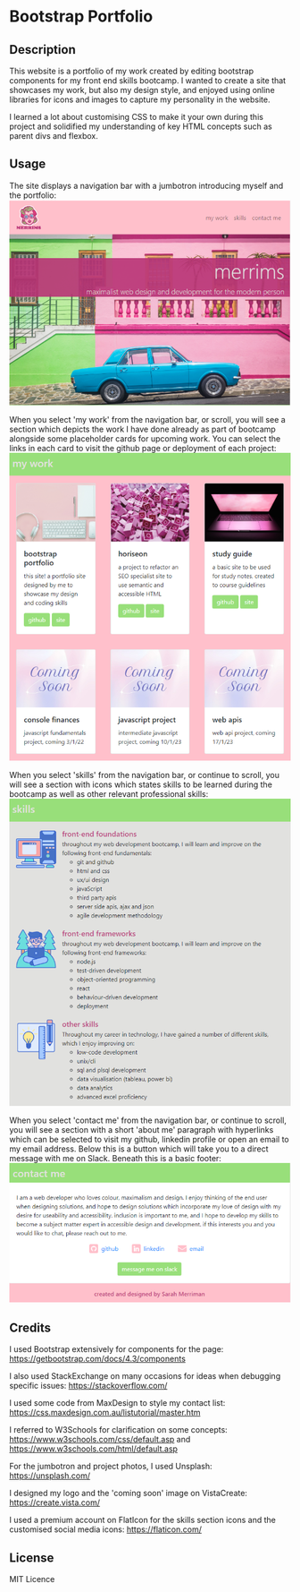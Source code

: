 # Bootstrap Portfolio

## Description

This website is a portfolio of my work created by editing bootstrap components for my front end skills bootcamp. I wanted to create a site that showcases my work, but also my design style, and enjoyed using online libraries for icons and images to capture my personality in the website.

I learned a lot about customising CSS to make it your own during this project and solidified my understanding of key HTML concepts such as parent divs and flexbox.

## Usage

The site displays a navigation bar with a jumbotron introducing myself and the portfolio:
![jumbotron and navigation screenshot](assets/images/jumbotron.png)

When you select 'my work' from the navigation bar, or scroll, you will see a section which depicts the work I have done already as part of bootcamp alongside some placeholder cards for upcoming work. You can select the links in each card to visit the github page or deployment of each project:
![work section screenshot](assets/images/mywork.png)

When you select 'skills' from the navigation bar, or continue to scroll, you will see a section with icons which states skills to be learned during the bootcamp as well as other relevant professional skills:
![skills section screenshot](assets/images/skills.png)

When you select 'contact me' from the navigation bar, or continue to scroll, you will see a section with a short 'about me' paragraph with hyperlinks which can be selected to visit my github, linkedin profile or open an email to my email address. Below this is a button which will take you to a direct message with me on Slack. Beneath this is a basic footer:
![contact section and footer screenshot](assets/images/contact.png)

## Credits

I used Bootstrap extensively for components for the page: https://getbootstrap.com/docs/4.3/components

I also used StackExchange on many occasions for ideas when debugging specific issues: https://stackoverflow.com/

I used some code from MaxDesign to style my contact list: https://css.maxdesign.com.au/listutorial/master.htm

I referred to W3Schools for clarification on some concepts: https://www.w3schools.com/css/default.asp and https://www.w3schools.com/html/default.asp


For the jumbotron and project photos, I used Unsplash: https://unsplash.com/

I designed my logo and the 'coming soon' image on VistaCreate: https://create.vista.com/

I used a premium account on FlatIcon for the skills section icons and the customised social media icons: https://flaticon.com/

## License

MIT Licence